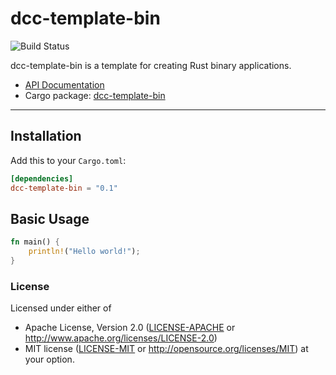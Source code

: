 # dcc-template-bin

![Build Status](https://github.com/dcchut/dcc-template-bin/workflows/Push%20action/badge.svg?branch=master)

dcc-template-bin is a template for creating Rust binary applications.

* [API Documentation](https://docs.rs/dcc-template-bin/)
* Cargo package: [dcc-template-bin](https://crates.io/crates/dcc-template-bin)

---
## Installation

Add this to your `Cargo.toml`:

```toml
[dependencies]
dcc-template-bin = "0.1"
```

## Basic Usage

```rust
fn main() {
    println!("Hello world!");
}
```

### License
Licensed under either of
 * Apache License, Version 2.0
   ([LICENSE-APACHE](LICENSE-APACHE) or http://www.apache.org/licenses/LICENSE-2.0)
 * MIT license
   ([LICENSE-MIT](LICENSE-MIT) or http://opensource.org/licenses/MIT)
at your option.
